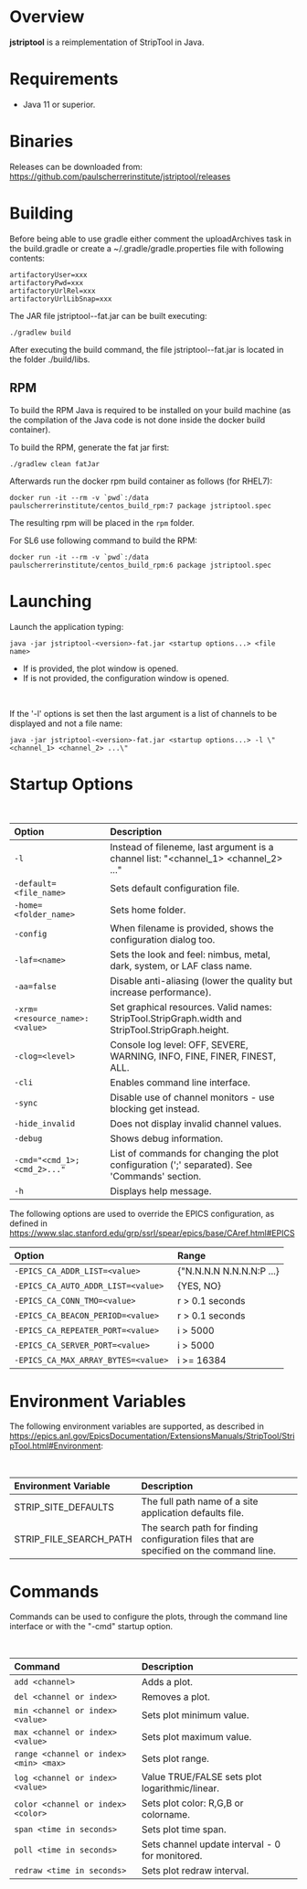# Overview

__jstriptool__ is a reimplementation of StripTool in Java. 



# Requirements

 * Java 11 or superior. 



# Binaries

Releases can be downloaded from: https://github.com/paulscherrerinstitute/jstriptool/releases



# Building

Before being able to use gradle either comment the uploadArchives task in the build.gradle or create a ~/.gradle/gradle.properties file with following contents:
```
artifactoryUser=xxx
artifactoryPwd=xxx
artifactoryUrlRel=xxx
artifactoryUrlLibSnap=xxx
```

The JAR file jstriptool-<version>-fat.jar can be built executing:
 ```
 ./gradlew build
 ```  

After executing the build command, the file jstriptool-<version>-fat.jar is located in the folder  ./build/libs. 


## RPM
To build the RPM Java is required to be installed on your build machine (as the compilation of the Java code is not done inside the docker build container). 

To build the RPM, generate the fat jar first:
 ```
 ./gradlew clean fatJar
 ```

Afterwards run the docker rpm build container as follows (for RHEL7):
```
docker run -it --rm -v `pwd`:/data paulscherrerinstitute/centos_build_rpm:7 package jstriptool.spec
```

The resulting rpm will be placed in the `rpm` folder.

For SL6 use following command to build the RPM:

```
docker run -it --rm -v `pwd`:/data paulscherrerinstitute/centos_build_rpm:6 package jstriptool.spec
```


# Launching

Launch the application typing:
 ```
 java -jar jstriptool-<version>-fat.jar <startup options...> <file name>
 ```  

 * If <file name> is provided, the plot window is opened.
 * If <file name> is not provided, the configuration window is opened.

<br/>

If the '-l' options is set then the last argument is a list of channels to be displayed and not a file name:
 ```
 java -jar jstriptool-<version>-fat.jar <startup options...> -l \"<channel_1> <channel_2> ...\"
 ```  


# Startup Options

<br/>

| Option                         | Description |
| :----------------------------- | :---------- |
| `-l`                           | Instead of fileneme, last argument is a channel list: \"<channel_1> <channel_2> ...\"|
| `-default=<file_name>`         | Sets default configuration file.|'
| `-home=<folder_name> `         | Sets home folder.|
| `-config`                      | When filename is provided, shows the configuration dialog too.|
| `-laf=<name>`                  | Sets the look and feel: nimbus, metal, dark, system, or LAF class name.|
| `-aa=false`                    | Disable anti-aliasing (lower the quality but increase performance).|
| `-xrm=<resource_name>:<value>` | Set graphical resources. Valid names: StripTool.StripGraph.width and StripTool.StripGraph.height.|
| `-clog=<level>`                | Console log level: OFF, SEVERE, WARNING, INFO, FINE, FINER, FINEST, ALL.|
| `-cli`                         | Enables command line interface.|
| `-sync`                        | Disable use of channel monitors - use blocking get instead.|
| `-hide_invalid`                | Does not display invalid channel values.|
| `-debug`                       | Shows debug information.|
| `-cmd="<cmd_1>;<cmd_2>..."`    | List of commands for changing the plot configuration (';' separated). See 'Commands' section.|
| `-h`                           | Displays help message.|


The following options are used to override the EPICS configuration, as defined in 
https://www.slac.stanford.edu/grp/ssrl/spear/epics/base/CAref.html#EPICS
<br/>

| Option                              | Range |
| :-----------------------------------| :---------- |
| `-EPICS_CA_ADDR_LIST=<value>`       | {"N.N.N.N N.N.N.N:P ...}
| `-EPICS_CA_AUTO_ADDR_LIST=<value>`  | {YES, NO}|
| `-EPICS_CA_CONN_TMO=<value>`        | r > 0.1 seconds|
| `-EPICS_CA_BEACON_PERIOD=<value>`   | r > 0.1 seconds|
| `-EPICS_CA_REPEATER_PORT=<value>`   | i > 5000|
| `-EPICS_CA_SERVER_PORT=<value>`     | i > 5000|
| `-EPICS_CA_MAX_ARRAY_BYTES=<value>` | i >= 16384|



# Environment Variables

The following environment variables are supported, as described in 
https://epics.anl.gov/EpicsDocumentation/ExtensionsManuals/StripTool/StripTool.html#Environment:

<br/>

| Environment Variable                 | Description |
| :----------------------------------- | :---------- |
| STRIP_SITE_DEFAULTS                  | The full path name of a site application defaults file.|
| STRIP_FILE_SEARCH_PATH               | The search path for finding configuration files that are specified on the command line.|
 


# Commands

Commands can be used to configure the plots, through the command line interface or with the "-cmd" startup option.

<br/>

| Command                                | Description |
| :------------------------------------- | :---------- |
| `add <channel>`                        | Adds a plot.|
| `del <channel or index>`               | Removes a plot.|
| `min <channel or index> <value>`       | Sets plot minimum value.|
| `max <channel or index> <value>`       | Sets plot maximum value.|
| `range <channel or index> <min> <max>` | Sets plot range.|
| `log <channel or index> <value>`       | Value TRUE/FALSE sets plot logarithmic/linear.|
| `color <channel or index> <color>`     | Sets plot color: R,G,B or colorname.|
| `span <time in seconds>`               | Sets plot time span.|
| `poll <time in seconds>`               | Sets channel update interval - 0 for monitored.|
| `redraw <time in seconds>`             | Sets plot redraw interval.|
